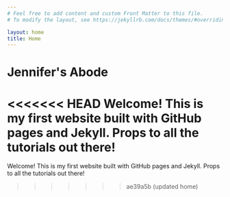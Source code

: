 ```yaml
---
# Feel free to add content and custom Front Matter to this file.
# To modify the layout, see https://jekyllrb.com/docs/themes/#overriding-theme-defaults

layout: home
title: Home
---
```


# Jennifer's Abode

<<<<<<< HEAD
Welcome! This is my first website built with GitHub pages and Jekyll. Props to all the tutorials out there!
=======
Welcome! This is my first website built with GitHub pages and Jekyll. Props to all the tutorials out there!  
>>>>>>> ae39a5b (updated home)
